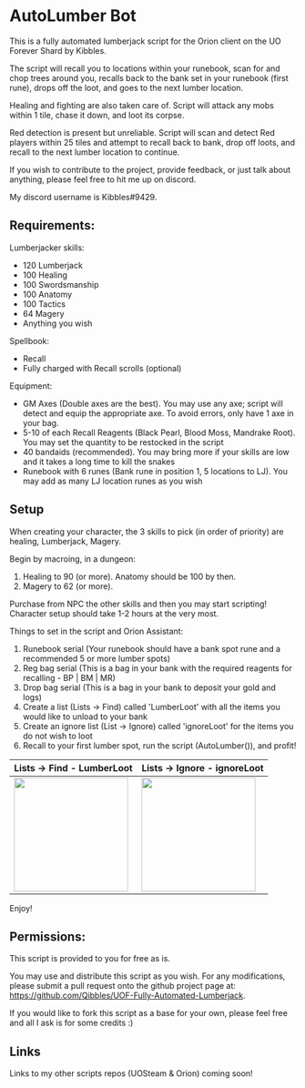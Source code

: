 # AutoLumber Bot

This is a fully automated lumberjack script for the Orion client on the UO Forever Shard by Kibbles. 

The script will recall you to locations within your runebook, scan for and chop trees around you, recalls back to the bank set in your runebook (first rune), drops off the loot, and goes to the next lumber location.

Healing and fighting are also taken care of. Script will attack any mobs within 1 tile, chase it down, and loot its corpse.

Red detection is present but unreliable. Script will scan and detect Red players within 25 tiles and attempt to recall back to bank, drop off loots, and recall to the next lumber location to continue.

If you wish to contribute to the project, provide feedback, or just talk about anything, please feel free to hit me up on discord. 

My discord username is Kibbles#9429.

## Requirements:
Lumberjacker skills:
- 120 Lumberjack
- 100 Healing
- 100 Swordsmanship
- 100 Anatomy
- 100 Tactics
- 64 Magery
- Anything you wish

Spellbook:
- Recall
- Fully charged with Recall scrolls (optional)

Equipment:
- GM Axes (Double axes are the best). You may use any axe; script will detect and equip the appropriate axe. To avoid errors, only have 1 axe in your bag. 
- 5-10 of each Recall Reagents (Black Pearl, Blood Moss, Mandrake Root). You may set the quantity to be restocked in the script
- 40 bandaids (recommended). You may bring more if your skills are low and it takes a long time to kill the snakes
- Runebook with 6 runes (Bank rune in position 1, 5 locations to LJ). You may add as many LJ location runes as you wish

## Setup
When creating your character, the 3 skills to pick (in order of priority) are healing, Lumberjack, Magery.

Begin by macroing, in a dungeon:
1. Healing to 90 (or more). Anatomy should be 100 by then.
2. Magery to 62 (or more).

Purchase from NPC the other skills and then you may start scripting!
Character setup should take 1-2 hours at the very most.

Things to set in the script and Orion Assistant:
1. Runebook serial (Your runebook should have a bank spot rune and a recommended 5 or more lumber spots)
2. Reg bag serial (This is a bag in your bank with the required reagents for recalling - BP | BM | MR)
3. Drop bag serial (This is a bag in your bank to deposit your gold and logs)
4. Create a list (Lists -> Find) called 'LumberLoot' with all the items you would like to unload to your bank 
5. Create an ignore list (List -> Ignore) called 'ignoreLoot' for the items you do not wish to loot
6. Recall to your first lumber spot, run the script (AutoLumber()), and profit!

Lists -> Find - LumberLoot | Lists -> Ignore - ignoreLoot
---------------------------|-----------------------------
<img src="https://camo.githubusercontent.com/43ee5a79611e14694338abe79cef79b35eace4f8/687474703a2f2f7777772e696d61676575702e72752f696d673239302f323731333036322f7461625f6c697374735f66696e642e706e67" width=200> | <img src="https://camo.githubusercontent.com/9b3c8319075aba48d9a3e471c51680792be2dfac/687474703a2f2f7777772e696d61676575702e72752f696d673239302f323731333036362f7461625f6c697374735f69676e6f72652e706e67" width=200>

Enjoy!

## Permissions:
This script is provided to you for free as is. 

You may use and distribute this script as you wish. For any modifications, please submit a pull request onto the github project page at: https://github.com/Qibbles/UOF-Fully-Automated-Lumberjack.

If you would like to fork this script as a base for your own, please feel free and all I ask is for some credits :)

## Links
Links to my other scripts repos (UOSteam & Orion) coming soon!
